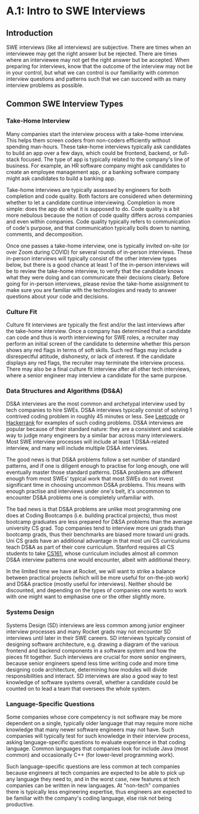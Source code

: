 # A.1: Intro to SWE Interviews

## Introduction

SWE interviews (like all interviews) are subjective. There are times when an interviewee may get the right answer but be rejected. There are times where an interviewee may not get the right answer but be accepted. When preparing for interviews, know that the outcome of the interview may not be in your control, but what we can control is our familiarity with common interview questions and patterns such that we can succeed with as many interview problems as possible.

## Common SWE Interview Types

### Take-Home Interview

Many companies start the interview process with a take-home interview. This helps them screen coders from non-coders efficiently without spending man-hours. These take-home interviews typically ask candidates to build an app over a few days, which could be frontend, backend, or full-stack focused. The type of app is typically related to the company's line of business. For example, an HR software company might ask candidates to create an employee management app, or a banking software company might ask candidates to build a banking app.

Take-home interviews are typically assessed by engineers for both completion and code quality. Both factors are considered when determining whether to let a candidate continue interviewing. Completion is more simple: does the app do what it is supposed to do. Code quality is a bit more nebulous because the notion of code quality differs across companies and even within companies. Code quality typically refers to communication of code's purpose, and that communication typically boils down to naming, comments, and decomposition.

Once one passes a take-home interview, one is typically invited on-site (or over Zoom during COVID) for several rounds of in-person interviews. These in-person interviews will typically consist of the other interview types below, but there is a good chance at least 1 of the in-person interviews will be to review the take-home interview, to verify that the candidate knows what they were doing and can communicate their decisions clearly. Before going for in-person interviews, please revise the take-home assignment to make sure you are familiar with the technologies and ready to answer questions about your code and decisions.

### Culture Fit

Culture fit interviews are typically the first and/or the last interviews after the take-home interview. Once a company has determined that a candidate can code and thus is worth interviewing for SWE roles, a recruiter may perform an initial screen of the candidate to determine whether this person shows any red flags in terms of soft skills. Such red flags may include a disrespectful attitude, dishonesty, or lack of interest. If the candidate displays any red flags, the recruiter may terminate the interview process. There may also be a final culture fit interview after all other tech interviews, where a senior engineer may interview a candidate for the same purpose.

### Data Structures and Algorithms (DS\&A)

DS\&A interviews are the most common and archetypal interview used by tech companies to hire SWEs. DS\&A interviews typically consist of solving 1 contrived coding problem in roughly 45 minutes or less. See [Leetcode](https://leetcode.com) or [Hackerrank](https://www.hackerrank.com) for examples of such coding problems. DS\&A interviews are popular because of their standard nature: they are a consistent and scalable way to judge many engineers by a similar bar across many interviewers. Most SWE interview processes will include at least 1 DS\&A-related interview, and many will include multiple DS\&A interviews.

The good news is that DS\&A problems follow a set number of standard patterns, and if one is diligent enough to practise for long enough, one will eventually master those standard patterns. DS\&A problems are different enough from most SWEs' typical work that most SWEs do not invest significant time in choosing uncommon DS\&A problems. This means with enough practise and interviews under one's belt, it's uncommon to encounter DS\&A problems one is completely unfamiliar with.

The bad news is that DS\&A problems are unlike most programming one does at Coding Bootcamps (i.e. building practical projects), thus most bootcamp graduates are less prepared for D\&SA problems than the average university CS grad. Top companies tend to interview more uni grads than bootcamp grads, thus their benchmarks are biased more toward uni grads. Uni CS grads have an additional advantage in that most uni CS curriculums teach DS\&A as part of their core curriculum. Stanford requires all CS students to take [CS161](https://www.coursera.org/specializations/algorithms), whose curriculum includes almost all common DS\&A interview patterns one would encounter, albeit with additional theory.

In the limited time we have at Rocket, we will want to strike a balance between practical projects (which will be more useful for on-the-job work) and DS\&A practice (mostly useful for interviews). Neither should be discounted, and depending on the types of companies one wants to work with one might want to emphasise one or the other slightly more.

### Systems Design

Systems Design (SD) interviews are less common among junior engineer interview processes and many Rocket grads may not encounter SD interviews until later in their SWE careers. SD interviews typically consist of designing software architecture, e.g. drawing a diagram of the various frontend and backend components in a software system and how the pieces fit together. Such interviews are crucial for more senior engineers, because senior engineers spend less time writing code and more time designing code architecture, determining how modules will divide responsibilities and interact. SD interviews are also a good way to test knowledge of software systems overall, whether a candidate could be counted on to lead a team that oversees the whole system.

### Language-Specific Questions

Some companies whose core competency is not software may be more dependent on a single, typically older language that may require more niche knowledge that many newer software engineers may not have. Such companies will typically test for such knowledge in their interview process, asking language-specific questions to evaluate experience in that coding language. Common languages that companies look for include Java (most common) and occasionally C++ (for lower-level programming work).

Such language-specific questions are less common at tech companies because engineers at tech companies are expected to be able to pick up any language they need to, and in the worst case, new features at tech companies can be written in new languages. At "non-tech" companies there is typically less engineering expertise, thus engineers are expected to be familiar with the company's coding language, else risk not being productive.
